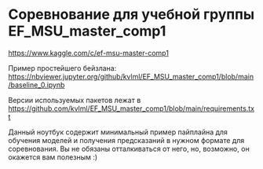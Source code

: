 # Соревнование для учебной группы EF_MSU_master_comp1

https://www.kaggle.com/c/ef-msu-master-comp1

Пример простейшего бейзлана: https://nbviewer.jupyter.org/github/kvlml/EF_MSU_master_comp1/blob/main/baseline_0.ipynb

Версии используемых пакетов лежат в https://github.com/kvlml/EF_MSU_master_comp1/blob/main/requirements.txt

Данный ноутбук содержит минимальный пример пайплайна для обучения моделей и получения предсказаний в нужном формате для соревнования.
Вы не обязаны отталкиваться от него, но, возможно, он окажется вам полезным :)
